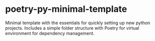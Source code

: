 # poetry-py-minimal-template
Minimal template with the essentials for quickly setting up new python projects. Includes a simple folder structure with Poetry for virtual environment for dependency management.
